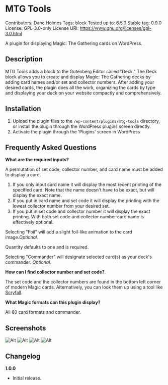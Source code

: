 # MTG Tools
Contributors:      Dane Holmes
Tags:              block
Tested up to:      6.5.3
Stable tag:        0.9.0
License:           GPL-3.0-only
License URI:       https://www.gnu.org/licenses/gpl-3.0.html

A plugin for displaying Magic: The Gathering cards on WordPress.

## Description

MTG Tools adds a block to the Gutenberg Editor called "Deck." The Deck block allows you to create and display Magic: The Gathering decks by adding card names and/or set and collector numbers. After adding your desired cards, the plugin does all the work, organizing the cards by type and displaying your deck on your website compactly and comprehensively.

## Installation

1. Upload the plugin files to the `/wp-content/plugins/mtg-tools` directory, or install the plugin through the WordPress plugins screen directly.
2. Activate the plugin through the 'Plugins' screen in WordPress


## Frequently Asked Questions

**What are the required inputs?**

A permutation of set code, collector number, and card name must be added to display a card.
1. If you only input card name it will display the most recent printing of the specified card. Note that the name doesn't have to be exact, but will display the exact name.
2. If you put in card name and set code it will display the printing with the lowest collector number from your desired set.
3. If you put in set code and collector number it will display the exact printing. With both set code and collector number card name is effectively optional.

Selecting "Foil" will add a slight foil-like animation to the card image.*Optional*.

Quantity defaults to one and is required.

Selecting "Commander" will designate selected card(s) as your deck's commander. *Optional*.

**How can I find collector number and set code?**.

The set code and the collector numbers are found in the bottom left corner of modern Magic cards. Alternatively, you can look them up using a tool like [Scryfall](https://scryfall.com).

**What Magic formats can this plugin display?**

All 60 card formats and commander.

## Screenshots

![Alt](assets/screenshot-1.png "Example commander deck on desktop")
![Alt](assets/screenshot-2.png "Example commander deck on mobile")
![Alt](assets/screenshot-3.png "Example card display on mobile")
![Alt](assets/screenshot-4.png "Backend screenshot")

## Changelog

**1.0.0**
* Initial release.
